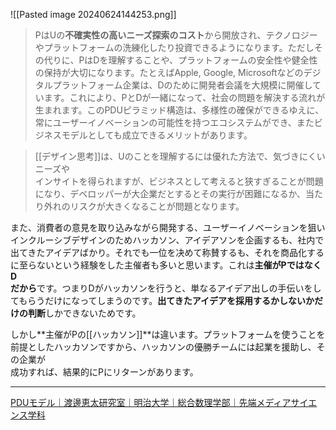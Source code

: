 ![[Pasted image 20240624144253.png]]
> PはUの**不確実性の高いニーズ探索のコスト**から開放され、テクノロジーやプラットフォームの洗練化したり投資できるようになります。ただしその代りに、PはDを理解することや、プラットフォームの安全性や健全性の保持が大切になります。たとえばApple, Google, Microsoftなどのデジタルプラットフォーム企業は、Dのために開発者会議を大規模に開催しています。これにより、PとDが一緒になって、社会の問題を解決する流れが生まれます。このPDUピラミッド構造は、多様性の確保ができるゆえに、常にユーザーイノベーションの可能性を持つエコシステムができ、またビジネスモデルとしても成立できるメリットがあります。

> [[デザイン思考]]は、Uのことを理解するには優れた方法で、気づきにくいニーズや  
インサイトを得られますが、ビジネスとして考えると狭すぎることが問題になり、デベロッパーが大企業だとするとその実行が困難になるか、当たり外れのリスクが大きくなることが問題となります。

また、消費者の意見を取り込みながら開発する、ユーザーイノベーションを狙い  
インクルーシブデザインのためハッカソン、アイデアソンを企画するも、社内で  
出てきたアイデアばかり。それでも一位を决めて称賛するも、それを商品化するに至らないという経験をした主催者も多いと思います。これは**主催がPではなくD**  
**だから**です。つまりDがハッカソンを行うと、単なるアイデア出しの手伝いをしてもらうだけになってしまうのです。**出てきたアイデアを採用するかしないかだけの判断**しかできないためです。

しかし**主催がPの[[ハッカソン]]**は違います。プラットフォームを使うことを前提としたハッカソンですから、ハッカソンの優勝チームには起業を援助し、その企業が  
成功すれば、結果的にPにリターンがあります。

---
[PDUモデル｜渡邊恵太研究室｜明治大学｜総合数理学部｜先端メディアサイエンス学科](https://keita-lab.jp/pdumodel)